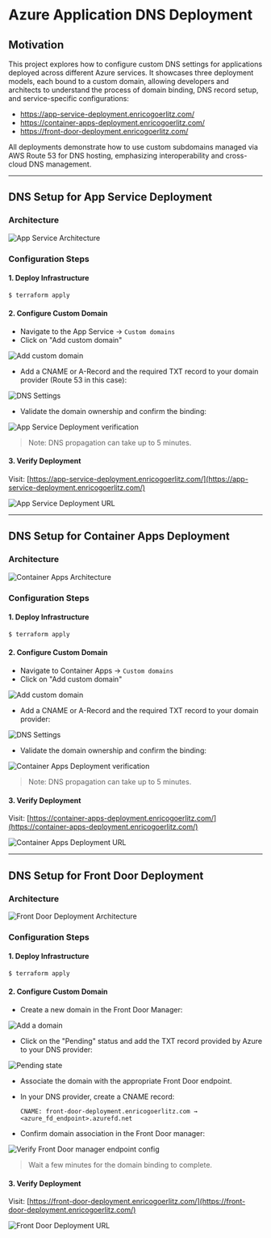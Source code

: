 # Azure Application DNS Deployment

## Motivation

This project explores how to configure custom DNS settings for applications deployed across different Azure services. It showcases three deployment models, each bound to a custom domain, allowing developers and architects to understand the process of domain binding, DNS record setup, and service-specific configurations:

- https://app-service-deployment.enricogoerlitz.com/
- https://container-apps-deployment.enricogoerlitz.com/
- https://front-door-deployment.enricogoerlitz.com/

All deployments demonstrate how to use custom subdomains managed via AWS Route 53 for DNS hosting, emphasizing interoperability and cross-cloud DNS management.

---

## DNS Setup for App Service Deployment

### Architecture

![App Service Architecture](/app-service-deployment/architecture/app-service-deployment.drawio.png)

### Configuration Steps

#### 1. Deploy Infrastructure

```bash
$ terraform apply
```

#### 2. Configure Custom Domain

- Navigate to the App Service → `Custom domains`
- Click on "Add custom domain"

![Add custom domain](/_resources/setup-app-service-deployment/02-create-custom-domain.png)

- Add a CNAME or A-Record and the required TXT record to your domain provider (Route 53 in this case):

![DNS Settings](/_resources/setup-app-service-deployment/01-dns-settings-route53.png)

- Validate the domain ownership and confirm the binding:

![App Service Deployment verification](/_resources/setup-app-service-deployment/03-custom-domain-verify.png)

> Note: DNS propagation can take up to 5 minutes.

#### 3. Verify Deployment

Visit: [https://app-service-deployment.enricogoerlitz.com/](https://app-service-deployment.enricogoerlitz.com/)

![App Service Deployment URL](/_resources/setup-app-service-deployment/04-confirm-url.png)

---

## DNS Setup for Container Apps Deployment

### Architecture

![Container Apps Architecture](/container-apps-deployment/architecture/container-apps-deployment.drawio.png)

### Configuration Steps

#### 1. Deploy Infrastructure

```bash
$ terraform apply
```

#### 2. Configure Custom Domain

- Navigate to Container Apps → `Custom domains`
- Click on "Add custom domain"

![Add custom domain](/_resources/setup-container-apps-deployment/02-create-custom-domain.png)

- Add a CNAME or A-Record and the required TXT record to your domain provider:

![DNS Settings](/_resources/setup-app-service-deployment/01-dns-settings-route53.png)

- Validate the domain ownership and confirm the binding:

![Container Apps Deployment verification](/_resources/setup-container-apps-deployment/03-custom-domain-verify.png)

> Note: DNS propagation can take up to 5 minutes.

#### 3. Verify Deployment

Visit: [https://container-apps-deployment.enricogoerlitz.com/](https://container-apps-deployment.enricogoerlitz.com/)

![Container Apps Deployment URL](/_resources/setup-container-apps-deployment/04-confirm-url.png)

---

## DNS Setup for Front Door Deployment

### Architecture

![Front Door Deployment Architecture](/storage-account-front-door-deployment/architecture/front-door-deployment.drawio.png)

### Configuration Steps

#### 1. Deploy Infrastructure

```bash
$ terraform apply
```

#### 2. Configure Custom Domain

- Create a new domain in the Front Door Manager:

![Add a domain](/_resources/setup-storage-account-front-door-deployment/01-create-domain.png)

- Click on the "Pending" status and add the TXT record provided by Azure to your DNS provider:

![Pending state](/_resources/setup-storage-account-front-door-deployment/02-domain-pending-dns-txt-record.png)

- Associate the domain with the appropriate Front Door endpoint.

- In your DNS provider, create a CNAME record:
  
  ```
  CNAME: front-door-deployment.enricogoerlitz.com → <azure_fd_endpoint>.azurefd.net
  ```

- Confirm domain association in the Front Door manager:

![Verify Front Door manager endpoint config](/_resources/setup-storage-account-front-door-deployment/03-confirm-domain-association.png)

> Wait a few minutes for the domain binding to complete.

#### 3. Verify Deployment

Visit: [https://front-door-deployment.enricogoerlitz.com/](https://front-door-deployment.enricogoerlitz.com/)

![Front Door Deployment URL](/_resources/setup-storage-account-front-door-deployment/04-confirm-url.png)
